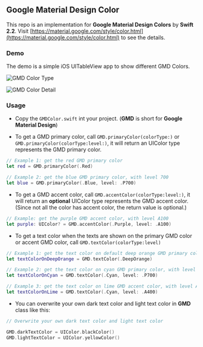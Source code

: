 ## Google Material Design Color

This repo is an implementation for **Google Material Design Colors** by **Swift 2.2**. Visit [https://material.google.com/style/color.html](https://material.google.com/style/color.html) to see the details.

### Demo

The demo is a simple iOS UITableView app to show different GMD Colors.

![GMD Color Type](https://github.com/liuyubobobo/Google-Material-Design-Color/blob/master/ScreenShot/ScreenShot1.png?raw=true)

![GMD Color Detail](https://github.com/liuyubobobo/Google-Material-Design-Color/blob/master/ScreenShot/ScreenShot2.png?raw=true)

### Usage

- Copy the ``GMDColor.swift`` int your project. (**GMD** is short for **Google Material Design**)

- To get a GMD primary color, call ``GMD.primaryColor(colorType:)`` or ``GMD.primaryColor(colorType:level:)``, it will return an UIColor type represents the GMD primary color.

```swift
// Example 1: get the red GMD primary color
let red = GMD.primaryColor(.Red)

// Example 2: get the blue GMD primary color, with level 700
let blue = GMD.primaryColor(.Blue, level: .P700)
``` 

- To get a GMD accent color, call ``GMD.accentColor(colorType:level:)``, it will return an **optional** UIColor type represents the GMD accent color. (Since not all the color has accent color, the return value is optional.)

```swift
// Example: get the purple GMD accent color, with level A100
let purple: UIColor? = GMD.accentColor(.Purple, level: .A100)
``` 

- To get a text color when the texts are shown on the primary GMD color or accent GMD color, call ``GMD.textColor(colorType:level)``

```swift
// Example 1: get the text color on default deep orange GMD primary color
let textColorOnDeepOrange = GMD.textColor(.DeepOrange)

// Example 2: get the text color on cyan GMD primary color, with level P700
let textColorOnCyan = GMD.textColor(.Cyan, level: .P700)

// Example 3: get the text color on lime GMD accent color, with level A400
let textColorOnLime = GMD.textColor(.Cyan, level: .A400)
``` 

- You can overwrite your own dark text color and light text color in **GMD** class like this:

```swift
// Overwrite your own dark text color and light text color

GMD.darkTextColor = UIColor.blackColor()
GMD.lightTextColor = UIColor.yellowColor()
```